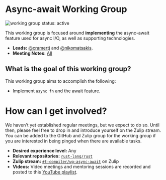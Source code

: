 # Async-await Working Group
![working group status: active][status]

This working group is focused around **implementing** the async-await feature used for
async I/O, as well as supporting technologies.

- **Leads:** [@cramertj][cramertj] and [@nikomatsakis][nikomatsakis].
- **Meeting Notes:** [All](NOTES.md)

[status]: https://img.shields.io/badge/status-active-brightgreen.svg?style=for-the-badge

## What is the goal of this working group?
This working group aims to accomplish the following:

- Implement `async fn` and the await feature.

# How can I get involved?

We haven't yet established regular meetings, but we expect to do so.
Until then, please feel free to drop in and introduce yourself on
the Zulip stream. You can be added to the GitHub and Zulip group
for the working group if you are interested in being pinged when there
are available tasks.

- **Desired experience level:** Any
- **Relevant repositories:** [`rust-lang/rust`][repo]
- **Zulip stream:** [`#t-compiler/wg-async-await`][zulip] on Zulip
- **Videos:** Video meetings and mentoring sessions are recorded and posted to this [YouTube playlist](https://www.youtube.com/watch?v=xe2_whJWBC0&list=PL85XCvVPmGQgGNOAwhOKIfCL6TuRLJlWy).

[repo]: https://github.com/rust-lang/rust
[zulip]: https://rust-lang.zulipchat.com/#narrow/stream/187312-t-compiler.2Fwg-async-await

[nikomatsakis]: https://github.com/nikomatsakis
[cramertj]: https://github.com/cramertj
